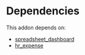 # Dependencies

This addon depends on:

- [spreadsheet_dashboard](https://github.com/bringout/oca-ocb-report/tree/846a76fd4481817312d04dbc363203087a77734d/odoo-bringout-oca-ocb-spreadsheet_dashboard)
- [hr_expense](https://github.com/bringout/oca-ocb-hr/tree/8ba7c48b948434a6e0f007fa4a42b2c2404b816a/odoo-bringout-oca-ocb-hr_expense)
